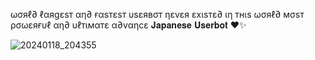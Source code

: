 ωσяℓ∂ ℓαяgεsт αη∂ ғαsтεsт υsεявσт ηεvεя εxιsтε∂ ιη тнιs ωσяℓ∂ мσsт ρσωεяғυℓ αη∂ υℓтιмαтε α∂vαηcε 𝐉𝐚𝐩𝐚𝐧𝐞𝐬𝐞 𝐔𝐬𝐞𝐫𝐛𝐨𝐭 ❤️✨

![20240118_204355](https://github.com/Japanese-Userbot/Japanese-Userbot/assets/156512147/3d37b506-6952-4205-96f7-97aa6b14bf9c)

